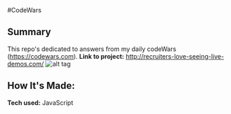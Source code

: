 #CodeWars

## Summary 
This repo's dedicated to answers from my daily codeWars (https://codewars.com).
**Link to project:** http://recruiters-love-seeing-live-demos.com/
![alt tag](http://placecorgi.com/1200/650)
## How It's Made:
**Tech used:** JavaScript
